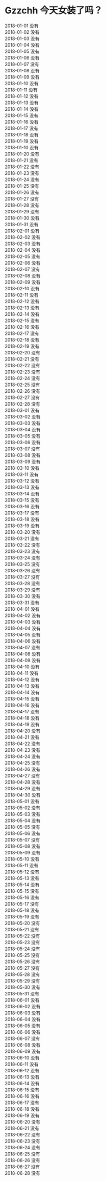 # Gzzchh 今天女装了吗？
2018-01-01 没有<br>
2018-01-02 没有<br>
2018-01-03 没有<br>
2018-01-04 没有<br>
2018-01-05 没有<br>
2018-01-06 没有<br>
2018-01-07 没有<br>
2018-01-08 没有<br>
2018-01-09 没有<br>
2018-01-10 没有<br>
2018-01-11 没有<br>
2018-01-12 没有<br>
2018-01-13 没有<br>
2018-01-14 没有<br>
2018-01-15 没有<br>
2018-01-16 没有<br>
2018-01-17 没有<br>
2018-01-18 没有<br>
2018-01-19 没有<br>
2018-01-10 没有<br>
2018-01-20 没有<br>
2018-01-21 没有<br>
2018-01-22 没有<br>
2018-01-23 没有<br>
2018-01-24 没有<br>
2018-01-25 没有<br>
2018-01-26 没有<br>
2018-01-27 没有<br>
2018-01-28 没有<br>
2018-01-29 没有<br>
2018-01-30 没有<br>
2018-01-31 没有<br>
2018-02-01 没有<br>
2018-02-02 没有<br>
2018-02-03 没有<br>
2018-02-04 没有<br>
2018-02-05 没有<br>
2018-02-06 没有<br>
2018-02-07 没有<br>
2018-02-08 没有<br>
2018-02-09 没有<br>
2018-02-10 没有<br>
2018-02-11 没有<br>
2018-02-12 没有<br>
2018-02-13 没有<br>
2018-02-14 没有<br>
2018-02-15 没有<br>
2018-02-16 没有<br>
2018-02-17 没有<br>
2018-02-18 没有<br>
2018-02-19 没有<br>
2018-02-20 没有<br>
2018-02-21 没有<br>
2018-02-22 没有<br>
2018-02-23 没有<br>
2018-02-24 没有<br>
2018-02-25 没有<br>
2018-02-26 没有<br>
2018-02-27 没有<br>
2018-02-28 没有<br>
2018-03-01 没有<br>
2018-03-02 没有<br>
2018-03-03 没有<br>
2018-03-04 没有<br>
2018-03-05 没有<br>
2018-03-06 没有<br>
2018-03-07 没有<br>
2018-03-08 没有<br>
2018-03-09 没有<br>
2018-03-10 没有<br>
2018-03-11 没有<br>
2018-03-12 没有<br>
2018-03-13 没有<br>
2018-03-14 没有<br>
2018-03-15 没有<br>
2018-03-16 没有<br>
2018-03-17 没有<br>
2018-03-18 没有<br>
2018-03-19 没有<br>
2018-03-20 没有<br>
2018-03-21 没有<br>
2018-03-22 没有<br>
2018-03-23 没有<br>
2018-03-24 没有<br>
2018-03-25 没有<br>
2018-03-26 没有<br>
2018-03-27 没有<br>
2018-03-28 没有<br>
2018-03-29 没有<br>
2018-03-30 没有<br>
2018-03-31 没有<br>
2018-04-01 没有<br>
2018-04-02 没有<br>
2018-04-03 没有<br>
2018-04-04 没有<br>
2018-04-05 没有<br>
2018-04-06 没有<br>
2018-04-07 没有<br>
2018-04-08 没有<br>
2018-04-09 没有<br>
2018-04-10 没有<br>
2018-04-11 没有<br>
2018-04-12 没有<br>
2018-04-13 没有<br>
2018-04-14 没有<br>
2018-04-15 没有<br>
2018-04-16 没有<br>
2018-04-17 没有<br>
2018-04-18 没有<br>
2018-04-19 没有<br>
2018-04-20 没有<br>
2018-04-21 没有<br>
2018-04-22 没有<br>
2018-04-23 没有<br>
2018-04-24 没有<br>
2018-04-25 没有<br>
2018-04-26 没有<br>
2018-04-27 没有<br>
2018-04-28 没有<br>
2018-04-29 没有<br>
2018-04-30 没有<br>
2018-05-01 没有<br>
2018-05-02 没有<br>
2018-05-03 没有<br>
2018-05-04 没有<br>
2018-05-05 没有<br>
2018-05-06 没有<br>
2018-05-07 没有<br>
2018-05-08 没有<br>
2018-05-09 没有<br>
2018-05-10 没有<br>
2018-05-11 没有<br>
2018-05-12 没有<br>
2018-05-13 没有<br>
2018-05-14 没有<br>
2018-05-15 没有<br>
2018-05-16 没有<br>
2018-05-17 没有<br>
2018-05-18 没有<br>
2018-05-19 没有<br>
2018-05-20 没有<br>
2018-05-21 没有<br>
2018-05-22 没有<br>
2018-05-23 没有<br>
2018-05-24 没有<br>
2018-05-25 没有<br>
2018-05-26 没有<br>
2018-05-27 没有<br>
2018-05-28 没有<br>
2018-05-29 没有<br>
2018-05-30 没有<br>
2018-05-31 没有<br>
2018-06-01 没有<br>
2018-06-02 没有<br>
2018-06-03 没有<br>
2018-06-04 没有<br>
2018-06-05 没有<br>
2018-06-06 没有<br>
2018-06-07 没有<br>
2018-06-08 没有<br>
2018-06-09 没有<br>
2018-06-10 没有<br>
2018-06-11 没有<br>
2018-06-12 没有<br>
2018-06-13 没有<br>
2018-06-14 没有<br>
2018-06-15 没有<br>
2018-06-16 没有<br>
2018-06-17 没有<br>
2018-06-18 没有<br>
2018-06-19 没有<br>
2018-06-20 没有<br>
2018-06-21 没有<br>
2018-06-22 没有<br>
2018-06-23 没有<br>
2018-06-24 没有<br>
2018-06-25 没有<br>
2018-06-26 没有<br>
2018-06-27 没有<br>
2018-06-28 没有<br>
